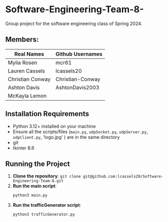 # Software-Engineering-Team-8-
Group project for the software engineering class of Spring 2024.

## Members:
| Real Names | Github Usernames|
| ------------- | ------------- |
| Mylia Rosen  | mcr61  |
| Lauren Cassels  | lcassels20 |
| Christian Conway | Christian-Conway |
| Ashton Davis | AshtonDavis2003 |
| McKayla Lemon |         |


## Installation Requirements
- Python 3.12+ installed on your machine
- Ensure all the scripts/files (`main.py`, `udpSocket.py`, `udpServer.py`, `udpClient.py`, 'logo.jpg' ) are in the same directory
- git
- tkinter 8.6

## Running the Project
1. **Clone the repository**:
    ```git clone git@github.com:lcassels20/Software-Engineering-Team-8.git```
2. **Run the main script**:
    ```sh
    python3 main.py
    ```
3. **Run the trafficGenerator script**:
    ```sh
    python3 trafficGenerator.py
    ```
